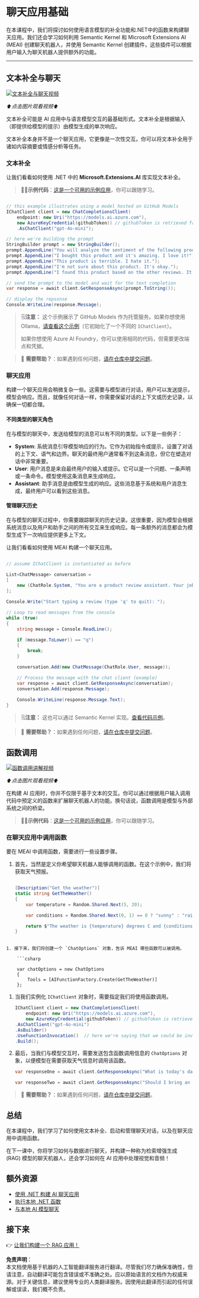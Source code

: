 # 聊天应用基础

在本课程中，我们将探讨如何使用语言模型的补全功能和.NET中的函数来构建聊天应用。我们还会学习如何利用 Semantic Kernel 和 Microsoft Extensions AI (MEAI) 创建聊天机器人，并使用 Semantic Kernel 创建插件，这些插件可以根据用户输入为聊天机器人提供额外的功能。

---

## 文本补全与聊天

[![文本补全与聊天视频](https://img.youtube.com/vi/Av1FCQf83QU/0.jpg)](https://youtu.be/Av1FCQf83QU?feature=shared)

_⬆️点击图片观看视频⬆️_

文本补全可能是 AI 应用中与语言模型交互的最基础形式。文本补全是根据输入（即提供给模型的提示）由模型生成的单次响应。

文本补全本身并不是一个聊天应用，它更像是一次性交互。你可以将文本补全用于诸如内容摘要或情感分析等任务。

### 文本补全

让我们看看如何使用 .NET 中的 **Microsoft.Extensions.AI** 库实现文本补全。

> 🧑‍💻**示例代码**：[这是一个可用的示例应用](../../../03-CoreGenerativeAITechniques/src/BasicChat-01MEAI)，你可以跟随学习。

```csharp

// this example illustrates using a model hosted on GitHub Models
IChatClient client = new ChatCompletionsClient(
    endpoint: new Uri("https://models.ai.azure.com"),
    new AzureKeyCredential(githubToken)) // githubToken is retrieved from the environment variables
    .AsChatClient("gpt-4o-mini");

// here we're building the prompt
StringBuilder prompt = new StringBuilder();
prompt.AppendLine("You will analyze the sentiment of the following product reviews. Each line is its own review. Output the sentiment of each review in a bulleted list and then provide a generate sentiment of all reviews. ");
prompt.AppendLine("I bought this product and it's amazing. I love it!");
prompt.AppendLine("This product is terrible. I hate it.");
prompt.AppendLine("I'm not sure about this product. It's okay.");
prompt.AppendLine("I found this product based on the other reviews. It worked for a bit, and then it didn't.");

// send the prompt to the model and wait for the text completion
var response = await client.GetResponseAsync(prompt.ToString());

// display the repsonse
Console.WriteLine(response.Message);

```

> 🗒️**注意：** 这个示例展示了 GitHub Models 作为托管服务。如果你想使用 Ollama，[请查看这个示例](../../../03-CoreGenerativeAITechniques/src/BasicChat-03Ollama)（它初始化了一个不同的 `IChatClient`）。
>
> 如果你想使用 Azure AI Foundry，你可以使用相同的代码，但需要更改端点和凭据。

> 🙋 **需要帮助？**：如果遇到任何问题，[请在仓库中提交问题](https://github.com/microsoft/Generative-AI-for-beginners-dotnet/issues/new)。

### 聊天应用

构建一个聊天应用会稍微复杂一些。这需要与模型进行对话，用户可以发送提示，模型会响应。而且，就像任何对话一样，你需要保留对话的上下文或历史记录，以确保一切都合理。

#### 不同类型的聊天角色

在与模型的聊天中，发送给模型的消息可以有不同的类型。以下是一些例子：

* **System**: 系统消息引导模型响应的行为。它作为初始指令或提示，设置了对话的上下文、语气和边界。聊天的最终用户通常看不到这条消息，但它在塑造对话中非常重要。
* **User**: 用户消息是来自最终用户的输入或提示。它可以是一个问题、一条声明或一条命令。模型使用这条消息来生成响应。
* **Assistant**: 助手消息是由模型生成的响应。这些消息基于系统和用户消息生成，最终用户可以看到这些消息。

#### 管理聊天历史

在与模型的聊天过程中，你需要跟踪聊天的历史记录。这很重要，因为模型会根据系统消息以及用户和助手之间的所有交互来生成响应。每一条额外的消息都会为模型生成下一次响应提供更多上下文。

让我们看看如何使用 MEAI 构建一个聊天应用。

```csharp

// assume IChatClient is instantiated as before

List<ChatMessage> conversation =
[
    new (ChatRole.System, "You are a product review assistant. Your job is to help people write great product reviews. Keep asking questions on the person's experience with the product until you have enough information to write a review. Then write the review for them and ask if they are happy with it.")
];

Console.Write("Start typing a review (type 'q' to quit): ");

// Loop to read messages from the console
while (true)
{    
    string message = Console.ReadLine();

    if (message.ToLower() == "q")
    {
        break;
    }

    conversation.Add(new ChatMessage(ChatRole.User, message));

    // Process the message with the chat client (example)
    var response = await client.GetResponseAsync(conversation);
    conversation.Add(response.Message);
    
    Console.WriteLine(response.Message.Text);    
}

```

> 🗒️**注意：** 这也可以通过 Semantic Kernel 实现。[查看代码示例](../../../03-CoreGenerativeAITechniques/src/BasicChat-02SK)。

> 🙋 **需要帮助？**：如果遇到任何问题，[请在仓库中提交问题](https://github.com/microsoft/Generative-AI-for-beginners-dotnet/issues/new)。

## 函数调用

[![函数调用讲解视频](https://img.youtube.com/vi/i84GijmGlYU/0.jpg)](https://youtu.be/i84GijmGlYU?feature=shared)

_⬆️点击图片观看视频⬆️_

在构建 AI 应用时，你并不仅限于基于文本的交互。你可以通过根据用户输入调用代码中预定义的函数来扩展聊天机器人的功能。换句话说，函数调用是模型与外部系统之间的桥梁。

> 🧑‍💻**示例代码**：[这是一个可用的示例应用](../../../03-CoreGenerativeAITechniques/src/MEAIFunctions)，你可以跟随学习。

### 在聊天应用中调用函数

要在 MEAI 中调用函数，需要进行一些设置步骤。

1. 首先，当然是定义你希望聊天机器人能够调用的函数。在这个示例中，我们将获取天气预报。

    ```csharp

    [Description("Get the weather")]
    static string GetTheWeather()
    {    
        var temperature = Random.Shared.Next(5, 20);

        var conditions = Random.Shared.Next(0, 1) == 0 ? "sunny" : "rainy";

        return $"The weather is {temperature} degrees C and {conditions}.";
    }

```

1. 接下来，我们将创建一个 `ChatOptions` 对象，告诉 MEAI 哪些函数可以被调用。

    ```csharp

    var chatOptions = new ChatOptions
    {
        Tools = [AIFunctionFactory.Create(GetTheWeather)]
    };

```

1. 当我们实例化 `IChatClient` 对象时，需要指定我们将使用函数调用。

    ```csharp
    IChatClient client = new ChatCompletionsClient(
        endpoint: new Uri("https://models.ai.azure.com"),
        new AzureKeyCredential(githubToken)) // githubToken is retrieved from the environment variables
    .AsChatClient("gpt-4o-mini")
    .AsBuilder()
    .UseFunctionInvocation()  // here we're saying that we could be invoking functions!
    .Build();
    ```

1. 最后，当我们与模型交互时，需要发送包含函数调用信息的 `ChatOptions` 对象，以便模型在需要获取天气信息时调用该函数。

    ```csharp
    var responseOne = await client.GetResponseAsync("What is today's date", chatOptions); // won't call the function

    var responseTwo = await client.GetResponseAsync("Should I bring an umbrella with me today?", chatOptions); // will call the function
    ```

> 🙋 **需要帮助？**：如果遇到任何问题，[请在仓库中提交问题](https://github.com/microsoft/Generative-AI-for-beginners-dotnet/issues/new)。

## 总结

在本课程中，我们学习了如何使用文本补全、启动和管理聊天对话，以及在聊天应用中调用函数。

在下一课中，你将学习如何与数据进行聊天，并构建一种称为检索增强生成 (RAG) 模型的聊天机器人，还会学习如何在 AI 应用中处理视觉和音频！

## 额外资源

- [使用 .NET 构建 AI 聊天应用](https://learn.microsoft.com/dotnet/ai/quickstarts/get-started-openai?tabs=azd&pivots=openai)
- [执行本地 .NET 函数](https://learn.microsoft.com/dotnet/ai/quickstarts/quickstart-azure-openai-tool?tabs=azd&pivots=openai)
- [与本地 AI 模型聊天](https://learn.microsoft.com/dotnet/ai/quickstarts/quickstart-local-ai)

## 接下来

👉 [让我们构建一个 RAG 应用！](./02-retrieval-augmented-generation.md)

**免责声明**：  
本文档使用基于机器的人工智能翻译服务进行翻译。尽管我们尽力确保准确性，但请注意，自动翻译可能包含错误或不准确之处。应以原始语言的文档作为权威来源。对于关键信息，建议使用专业的人类翻译服务。因使用此翻译而引起的任何误解或误读，我们概不负责。